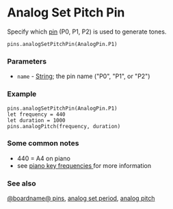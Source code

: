 # Analog Set Pitch Pin

Specify which [pin](/device/pins) (P0, P1, P2) is used to generate tones.

```sig
pins.analogSetPitchPin(AnalogPin.P1)
```

### Parameters

* `name` - [String](/reference/types/string); the pin name ("P0", "P1", or "P2")

### Example

```blocks
pins.analogSetPitchPin(AnalogPin.P1)
let frequency = 440
let duration = 1000
pins.analogPitch(frequency, duration)
```

### Some common notes

* 440 = A4 on piano
* see [piano key frequencies ](https://en.wikipedia.org/wiki/Piano_key_frequencies) for more information

### See also

[@boardname@ pins](/device/pins), [analog set period](/reference/pins/analog-set-period), [analog pitch](/reference/pins/analog-pitch)